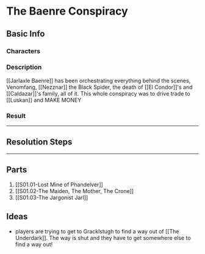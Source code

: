 # The Baenre Conspiracy
## Basic Info
### Characters
### Description
[[Jarlaxle Baenre]] has been  orchestrating everything behind the scenes, Venomfang, [[Nezznar]] the Black Spider, the death of [[El Condor]]'s and [[Caldazar]]'s family, all of it. This whole conspiracy was to drive trade to [[Luskan]] and MAKE MONEY
### Result
___
## Resolution Steps
___
## Parts
1. [[S01.01-Lost Mine of Phandelver]]
2. [[S01.02-The Maiden, The Mother, The Crone]]
3. [[S01.03-The Jargonist Jarl]]

## Ideas
- players are trying to get to Gracklstugh to find a way out of [[The Underdark]]. The way is shut and they have to get somewhere else to find a way out!
